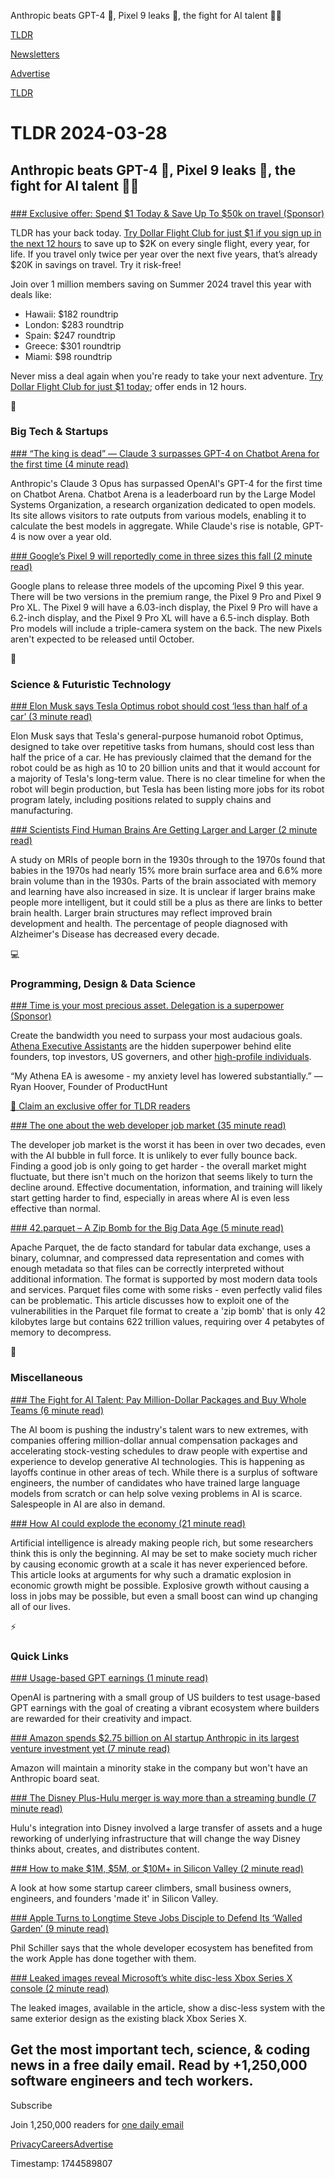 Anthropic beats GPT-4 🤖, Pixel 9 leaks 📱, the fight for AI talent 👨‍💻

[TLDR](/)

[Newsletters](/newsletters)

[Advertise](https://advertise.tldr.tech/)

[TLDR](/)

# TLDR 2024-03-28

## Anthropic beats GPT-4 🤖, Pixel 9 leaks 📱, the fight for AI talent 👨‍💻

### 

[### Exclusive offer: Spend $1 Today & Save Up To $50k on travel (Sponsor)](https://app.dollarflightclub.com/signup/cheapflights4?utm_source=tldr)

TLDR has your back today. [Try Dollar Flight Club for just $1 if you sign up in the next 12 hours](https://app.dollarflightclub.com/signup/cheapflights4?utm_source=tldr) to save up to $2K on every single flight, every year, for life. If you travel only twice per year over the next five years, that’s already $20K in savings on travel. Try it risk-free!

Join over 1 million members saving on Summer 2024 travel this year with deals like:

* Hawaii: $182 roundtrip
* London: $283 roundtrip
* Spain: $247 roundtrip
* Greece: $301 roundtrip
* Miami: $98 roundtrip

Never miss a deal again when you're ready to take your next adventure. [Try Dollar Flight Club for just $1 today](https://app.dollarflightclub.com/signup/cheapflights4?utm_source=tldr); offer ends in 12 hours.

📱

### Big Tech & Startups

[### “The king is dead” — Claude 3 surpasses GPT-4 on Chatbot Arena for the first time (4 minute read)](https://arstechnica.com/information-technology/2024/03/the-king-is-dead-claude-3-surpasses-gpt-4-on-chatbot-arena-for-the-first-time/?utm_source=tldrnewsletter)

Anthropic's Claude 3 Opus has surpassed OpenAI's GPT-4 for the first time on Chatbot Arena. Chatbot Arena is a leaderboard run by the Large Model Systems Organization, a research organization dedicated to open models. Its site allows visitors to rate outputs from various models, enabling it to calculate the best models in aggregate. While Claude's rise is notable, GPT-4 is now over a year old.

[### Google’s Pixel 9 will reportedly come in three sizes this fall (2 minute read)](https://www.theverge.com/2024/3/27/24113456/google-pixel-9-pro-xl-rumor-leak?utm_source=tldrnewsletter)

Google plans to release three models of the upcoming Pixel 9 this year. There will be two versions in the premium range, the Pixel 9 Pro and Pixel 9 Pro XL. The Pixel 9 will have a 6.03-inch display, the Pixel 9 Pro will have a 6.2-inch display, and the Pixel 9 Pro XL will have a 6.5-inch display. Both Pro models will include a triple-camera system on the back. The new Pixels aren't expected to be released until October.

🚀

### Science & Futuristic Technology

[### Elon Musk says Tesla Optimus robot should cost ‘less than half of a car’ (3 minute read)](https://electrek.co/2024/03/27/elon-musk-tesla-optimus-robot-cost-less-than-half-car/?utm_source=tldrnewsletter)

Elon Musk says that Tesla's general-purpose humanoid robot Optimus, designed to take over repetitive tasks from humans, should cost less than half the price of a car. He has previously claimed that the demand for the robot could be as high as 10 to 20 billion units and that it would account for a majority of Tesla's long-term value. There is no clear timeline for when the robot will begin production, but Tesla has been listing more jobs for its robot program lately, including positions related to supply chains and manufacturing.

[### Scientists Find Human Brains Are Getting Larger and Larger (2 minute read)](https://futurism.com/neoscope/human-brains-larger?utm_source=tldrnewsletter)

A study on MRIs of people born in the 1930s through to the 1970s found that babies in the 1970s had nearly 15% more brain surface area and 6.6% more brain volume than in the 1930s. Parts of the brain associated with memory and learning have also increased in size. It is unclear if larger brains make people more intelligent, but it could still be a plus as there are links to better brain health. Larger brain structures may reflect improved brain development and health. The percentage of people diagnosed with Alzheimer's Disease has decreased every decade.

💻

### Programming, Design & Data Science

[### Time is your most precious asset. Delegation is a superpower (Sponsor)](https://www.athenago.com/newsletter-referral?code=TLDR-Newsletter&amp;utm_source=tldrnewsletter)

Create the bandwidth you need to surpass your most audacious goals. [Athena Executive Assistants](https://www.athenago.com/newsletter-referral?code=TLDR-Newsletter) are the hidden superpower behind elite founders, top investors, US governers, and other [high-profile individuals](https://www.athenago.com/newsletter-referral?code=TLDR-Newsletter).

“My Athena EA is awesome - my anxiety level has lowered substantially.” — Ryan Hoover, Founder of ProductHunt

[🎁 Claim an exclusive offer for TLDR readers](https://www.athenago.com/newsletter-referral?code=TLDR-Newsletter)

[### The one about the web developer job market (35 minute read)](https://www.baldurbjarnason.com/2024/the-one-about-the-web-developer-job-market/?utm_source=tldrnewsletter)

The developer job market is the worst it has been in over two decades, even with the AI bubble in full force. It is unlikely to ever fully bounce back. Finding a good job is only going to get harder - the overall market might fluctuate, but there isn't much on the horizon that seems likely to turn the decline around. Effective documentation, information, and training will likely start getting harder to find, especially in areas where AI is even less effective than normal.

[### 42.parquet – A Zip Bomb for the Big Data Age (5 minute read)](https://duckdb.org/2024/03/26/42-parquet-a-zip-bomb-for-the-big-data-age.html?utm_source=tldrnewsletter)

Apache Parquet, the de facto standard for tabular data exchange, uses a binary, columnar, and compressed data representation and comes with enough metadata so that files can be correctly interpreted without additional information. The format is supported by most modern data tools and services. Parquet files come with some risks - even perfectly valid files can be problematic. This article discusses how to exploit one of the vulnerabilities in the Parquet file format to create a 'zip bomb' that is only 42 kilobytes large but contains 622 trillion values, requiring over 4 petabytes of memory to decompress.

🎁

### Miscellaneous

[### The Fight for AI Talent: Pay Million-Dollar Packages and Buy Whole Teams (6 minute read)](https://www.wsj.com/tech/ai/the-fight-for-ai-talent-pay-million-dollar-packages-and-buy-whole-teams-c370de2b?st=2l78j42j10xntba&amp;reflink=desktopwebshare_permalink&amp;utm_source=tldrnewsletter)

The AI boom is pushing the industry's talent wars to new extremes, with companies offering million-dollar annual compensation packages and accelerating stock-vesting schedules to draw people with expertise and experience to develop generative AI technologies. This is happening as layoffs continue in other areas of tech. While there is a surplus of software engineers, the number of candidates who have trained large language models from scratch or can help solve vexing problems in AI is scarce. Salespeople in AI are also in demand.

[### How AI could explode the economy (21 minute read)](https://www.vox.com/future-perfect/24108787/ai-economic-growth-explosive-automation?utm_source=tldrnewsletter)

Artificial intelligence is already making people rich, but some researchers think this is only the beginning. AI may be set to make society much richer by causing economic growth at a scale it has never experienced before. This article looks at arguments for why such a dramatic explosion in economic growth might be possible. Explosive growth without causing a loss in jobs may be possible, but even a small boost can wind up changing all of our lives.

⚡

### Quick Links

[### Usage-based GPT earnings (1 minute read)](https://twitter.com/OpenAI/status/1773032605002203559?utm_source=tldrnewsletter)

OpenAI is partnering with a small group of US builders to test usage-based GPT earnings with the goal of creating a vibrant ecosystem where builders are rewarded for their creativity and impact.

[### Amazon spends $2.75 billion on AI startup Anthropic in its largest venture investment yet (7 minute read)](https://www.cnbc.com/2024/03/27/amazon-spends-2point7b-on-startup-anthropic-in-largest-venture-investment.html?utm_source=tldrnewsletter)

Amazon will maintain a minority stake in the company but won't have an Anthropic board seat.

[### The Disney Plus-Hulu merger is way more than a streaming bundle (7 minute read)](https://www.theverge.com/2024/3/27/24112747/disney-plus-hulu-tile-app-streaming?utm_source=tldrnewsletter)

Hulu's integration into Disney involved a large transfer of assets and a huge reworking of underlying infrastructure that will change the way Disney thinks about, creates, and distributes content.

[### How to make $1M, $5M, or $10M+ in Silicon Valley (2 minute read)](https://x.com/gaganbiyani/status/1773035170515550689?s=46&amp;utm_source=tldrnewsletter)

A look at how some startup career climbers, small business owners, engineers, and founders 'made it' in Silicon Valley.

[### Apple Turns to Longtime Steve Jobs Disciple to Defend Its ‘Walled Garden’ (9 minute read)](https://www.wsj.com/tech/apple-turns-to-longtime-steve-jobs-disciple-to-defend-its-walled-garden-2ab44fae?st=z73j2xcmpvfrf9h&amp;reflink=desktopwebshare_permalink&amp;utm_source=tldrnewsletter)

Phil Schiller says that the whole developer ecosystem has benefited from the work Apple has done together with them.

[### Leaked images reveal Microsoft’s white disc-less Xbox Series X console (2 minute read)](https://www.theverge.com/2024/3/27/24114048/microsoft-xbox-series-x-white-digital-edition-leak-rumor?utm_source=tldrnewsletter)

The leaked images, available in the article, show a disc-less system with the same exterior design as the existing black Xbox Series X.

## Get the most important tech, science, & coding news in a free daily email. Read by +1,250,000 software engineers and tech workers.

Subscribe

Join 1,250,000 readers for [one daily email](/api/latest/tech)

[Privacy](/privacy)[Careers](https://jobs.ashbyhq.com/tldr.tech)[Advertise](/tech/advertise)

Timestamp: 1744589807